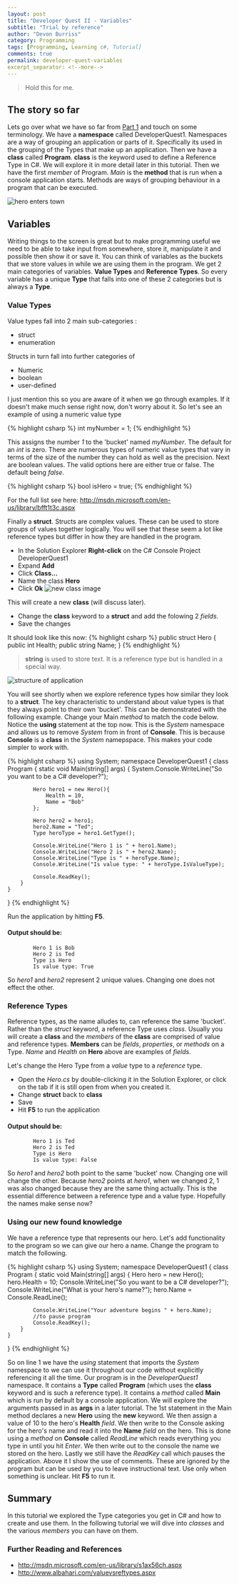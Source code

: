 ```yaml
---
layout: post
title: "Developer Quest II - Variables"
subtitle: "Trial by reference"
author: "Devon Burriss"
category: Programming
tags: [Programming, Learning c#, Tutorial]
comments: true
permalink: developer-quest-variables
excerpt_separator: <!--more-->
---
```



> Hold this for me.

## The story so far

Lets go over what we have so far from [Part 1](http://devonburriss.me/developer-quest-getting-started/) and touch on some terminology. We have a **namespace** called DeveloperQuest1. Namespaces are a way of grouping an application or parts of it. Specifically its used in the grouping of the Types that make up an application.
Then we have a **class** called **Program**. **class** is the keyword used to define a Reference Type in C#. We will explore it in more detail later in this tutorial. Then we have the first *member* of Program. *Main* is the **method** that is run when a console application starts. Methods are ways of grouping behaviour in a program that can be executed.

![hero enters town](/img/posts/2014/gfs_36744_2_2.jpg)

<!--more-->

## Variables

Writing things to the screen is great but to make programming useful we need to be able to take input from somewhere, store it, manipulate it and possible then show it or save it.
You can think of variables as the buckets that we store values in while we are using them in the program.
We get 2 main categories of variables. **Value Types** and **Reference Types**. So every variable has a unique **Type** that falls into one of these 2 categories but is always a **Type**.

### Value Types

Value types fall into 2 main sub-categories :

* struct
* enumeration

Structs in turn fall into further categories of

* Numeric
* boolean
* user-defined

I just mention this so you are aware of it when we go through examples. If it doesn't make much sense right now, don't worry about it.
So let's see an example of using a numeric value type

{% highlight csharp %}
int myNumber = 1;
{% endhighlight %}

This assigns the number *1* to the 'bucket' named *myNumber*. The default for an *int* is zero.
There are numerous types of numeric value types that vary in terms of the size of the number they can hold as well as the precision. 
Next are boolean values. The valid options here are either true or false. The default being *false*.

{% highlight csharp %}
bool isHero = true;
{% endhighlight %}

For the full list see here: http://msdn.microsoft.com/en-us/library/bfft1t3c.aspx

Finally a **struct**. Structs are complex values. These can be used to store groups of values together logically. You will see that these seem a lot like reference types but differ in how they are handled in the program.

* In the Solution Explorer **Right-click** on the C# Console Project DeveloperQuest1
* Expand **Add**
* Click **Class...**
* Name the class **Hero**
* Click **Ok**
![new class image](/images/posts/2014/code-change2.jpg)

This will create a new **class** (will discuss later). 

* Change the **class** keyword to a **struct** and add the folowing 2 *fields*.
* Save the changes

It should look like this now:
{% highlight csharp %}
public struct Hero
{
    public int Health;
    public string Name;
}
{% endhighlight %}

> **string** is used to store text. It is a reference type but is handled in a special way.

![structure of application](/img/posts/2014/so-far-1.jpg)

You will see shortly when we explore reference types how similar they look to a **struct**.
The key characteristic to understand about value types is that they always point to their own 'bucket'. 
This can be demonstrated with the following example.
Change your Main *method* to match the code below.
Notice the **using** statement at the top now. This is the *System* namespace and allows us to remove *System* from in front of **Console**. This is because **Console** is a **class** in the *System* namepspace. This makes your code simpler to work with.

{% highlight csharp %}
using System;
namespace DeveloperQuest1
{
    class Program
    {
        static void Main(string[] args)
        {
            System.Console.WriteLine("So you want to be a C# developer?");

            Hero hero1 = new Hero(){
                Health = 10,
                Name = "Bob"
            };

            Hero hero2 = hero1;
            hero2.Name = "Ted";
			Type heroType = hero1.GetType();

            Console.WriteLine("Hero 1 is " + hero1.Name);
            Console.WriteLine("Hero 2 is " + hero2.Name);
            Console.WriteLine("Type is " + heroType.Name);
            Console.WriteLine("Is value type: " + heroType.IsValueType);

            Console.ReadKey();
        }
    }
}
{% endhighlight %}

Run the application by hitting **F5**.

#### Output should be:
			Hero 1 is Bob
			Hero 2 is Ted
			Type is Hero
			Is value type: True
So *hero1* and *hero2* represent 2 unique values. Changing one does not effect the other.

### Reference Types

Reference types, as the name alludes to, can reference the same 'bucket'.
Rather than the *struct* keyword, a reference Type uses *class*. Usually you will create a **class** and the *members* of the **class** are comprised of value and reference types. **Members** can be *fields*, *properties*, or *methods* on a Type. *Name* and *Health* on **Hero** above are examples of *fields*.

Let's change the Hero Type from a *value* type to a *reference* type.

* Open the *Hero.cs* by double-clicking it in the Solution Explorer, or click on the tab if it is still open from when you created it.
* Change **struct** back to **class**
* Save
* Hit **F5** to run the application

#### Output should be:

			Hero 1 is Ted
			Hero 2 is Ted
			Type is Hero
			Is value type: False
So *hero1* and *hero2* both point to the same 'bucket' now. Changing one will change the other. Because *hero2* points at *hero1*, when we changed 2, 1 was also changed because they are the same thing actually. This is the essential difference between a reference type and a value type. Hopefully the names make sense now?

### Using our new found knowledge

We have a reference type that represents our hero. Let's add functionality to the program so we can give our hero a name.
Change the program to match the following.

{% highlight csharp %}
using System;
namespace DeveloperQuest1
{
    class Program
    {
        static void Main(string[] args)
        {
            Hero hero = new Hero();
            hero.Health = 10;
            Console.WriteLine("So you want to be a C# developer?");
            Console.WriteLine("What is your hero's name?");
            hero.Name = Console.ReadLine();

            Console.WriteLine("Your adventure begins " + hero.Name);
			//to pause program
            Console.ReadKey();
        }
    }
}
{% endhighlight %}

So on line 1 we have the *using* statement that imports the *System* namespace to we can use it throughout our code without explicitly referencing it all the time.
Our program is in the *DeveloperQuest1* namespace.
It contains a **Type** called **Program** (which uses the **class** keyword and is such a reference type).
It contains a *method* called **Main** which is run by default by a console application. We will explore the arguments passed in as **args** in a later tutorial.
The 1st statement in the Main method declares a new **Hero** using the **new** keyword. 
We then assign a value of 10 to the hero's **Health** *field*.
We then write to the Console asking for the hero's name and read it into the **Name** *field* on the hero. This is done using a *method* on **Console** called *ReadLine* which reads everything you type in until you hit *Enter*.
We then write out to the console the name we stored on the hero.
Lastly we still have the *ReadKey* call which pauses the application. Above it I show the use of comments. These are ignored by the program but can be used by you to leave instructional text. Use only when something is unclear.
Hit **F5** to run it.

## Summary

In this tutorial we explored the Type categories you get in C# and how to create and use them. In the following tutorial we will dive into *classes* and the various *members* you can have on them.

### Further Reading and References

* http://msdn.microsoft.com/en-us/library/s1ax56ch.aspx
* http://www.albahari.com/valuevsreftypes.aspx